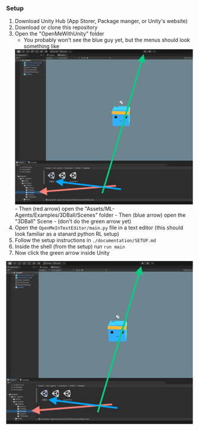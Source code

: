 ### Setup

1. Download Unity Hub (App Storer, Package manger, or Unity's website)
2. Download or clone this repository
3. Open the "OpenMeWithUnity" folder
    - You probably won't see the blue guy yet, but the menus should look something like
    <img src="/documentation/images/basic_run.png" alt="where-to-clock">
    - Then (red arrow) open the "Assets/ML-Agents/Examples/3DBall/Scenes" folder
    - Then (blue arrow) open the "3DBall" Scene
    - (don't do the green arrow yet)
4. Open the `OpenMeInTextEditor/main.py` file in a text editor (this should look familiar as a stanard python RL setup)
5. Follow the setup instructions in `./documentation/SETUP.md`
6. Inside the shell (from the setup) run `run main`
7. Now click the green arrow inside Unity
<img src="/documentation/images/basic_run.png" alt="where-to-clock">